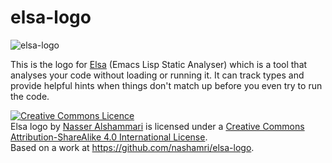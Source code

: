 # elsa-logo

![elsa-logo](https://www.nasser.space/imgs/elsa-logo.png)

This is the logo for [Elsa](https://github.com/emacs-elsa/Elsa) (Emacs Lisp Static Analyser) which is a tool that analyses your code without loading or running it. It can track types and provide helpful hints when things don't match up before you even try to run the code.

<a rel="license" href="http://creativecommons.org/licenses/by-sa/4.0/"><img alt="Creative Commons Licence" style="border-width:0" src="https://i.creativecommons.org/l/by-sa/4.0/88x31.png" /></a><br /><span xmlns:dct="http://purl.org/dc/terms/" href="http://purl.org/dc/dcmitype/StillImage" property="dct:title" rel="dct:type">Elsa logo</span> by <a xmlns:cc="http://creativecommons.org/ns#" href="https://www.nasser.space" property="cc:attributionName" rel="cc:attributionURL">Nasser Alshammari</a> is licensed under a <a rel="license" href="http://creativecommons.org/licenses/by-sa/4.0/">Creative Commons Attribution-ShareAlike 4.0 International License</a>.<br />Based on a work at <a xmlns:dct="http://purl.org/dc/terms/" href="https://github.com/nashamri/elsa-logo" rel="dct:source">https://github.com/nashamri/elsa-logo</a>.
